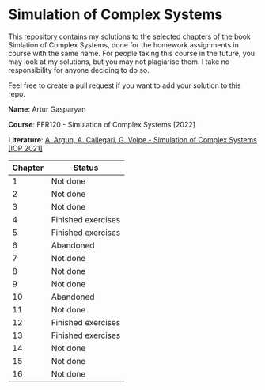 # Simulation of Complex Systems

This repository contains my solutions to the selected chapters of the book Simlation of Complex Systems, done for the homework assignments in course with the same name. For people taking this course in the future, you may look at my solutions, but you may not plagiarise them. I take no responsibility for anyone deciding to do so.

Feel free to create a pull request if you want to add your solution to this repo. 

**Name**: Artur Gasparyan

**Course**: FFR120 - Simulation of Complex Systems [2022]

**Literature**: [A. Argun, A. Callegari, G. Volpe - Simulation of Complex Systems [IOP 2021]](https://iopscience.iop.org/book/mono/978-0-7503-3843-1)

|Chapter|Status|
|-|-|
|1|Not done|
|2|Not done|
|3|Not done|
|4|Finished exercises|
|5|Finished exercises|
|6|Abandoned|
|7|Not done|
|8|Not done|
|9|Not done|
|10|Abandoned|
|11|Not done|
|12|Finished exercises|
|13|Finished exercises|
|14|Not done|
|15|Not done|
|16|Not done|
